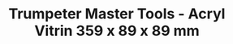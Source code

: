 ---
layout: product
title: "Trumpeter Master Tools - Acryl Vitrin 359 x 89 x 89 mm"
price: "N/A" 
desc: "N/A"
img_path: "/assets/img/TRU09809.jpg"
brand: "N/A"
available: false
special_offer: false
new: false
soon: false
cat: "0N/A"
subcat: "0N/A"
subsubcat: "0N/A"
sifra: "TRU09809"
popular: true
---